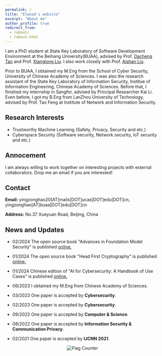 ```yaml
---
permalink: /
title: "Elwood's website"
excerpt: "About me"
author_profile: true
redirect_from: 
  - /about/
  - /about.html
---
```

I am a PhD student at State Key Laboratory of Software Development Environment at the Beihang University(BUAA), advised by Prof. [Dacheng Tao](https://scholar.google.com/citations?user=RwlJNLcAAAAJ&hl=en) and Prof. [Xianglong Liu](https://xlliu-beihang.github.io/). I also work closely with Prof. [Aishan Liu](https://liuaishan.github.io/).

Prior to BUAA, I obtained my M.Eng from the School of Cyber Security, University of Chinese Academy of Sciences. I was also the research assistant of the State Key Laboratory of Information Security, Institue of Information Engineering, Chinese Academy of Sciences. Before that, I finished my internship in Sangfor, advised by Principal Researcher Kai Li. Even before, I got my B.Eng from LanZhou University of Technology, advised by Prof. Tao Feng at Institute of Network and Information Security.


## Research Interests
* Trustworthy Machine Learning (Safety, Privacy, Security and etc.)
* Cyberspace Security (Software security, Network security, IoT security and etc.)


## Annocement
I am always willing to work together on interesting projects with external collaborators. Drop me an email if you are interested!

## Contact
**Email:** yingzonghao20[AT]mails[DOT]ucas[DOT]edu[DOT]cn, yingzonghao[AT]buaa[DOT]edu[DOT]cn

**Address:** No.37 Xueyuan Road, Beijing, China

## News and Updates
* 02/2024 The open source book "Advances in Foundation Model Security" is published [online.](https://elwood.gitbook.io/foundation-model-sec/)

* 01/2024 The open source book "Head First Cryptography" is published [online.](https://elwood.gitbook.io/head-first-cryptography/)

* 01/2024 Chinese edition of "AI for Cybersecurity: A Handbook of Use Cases" is published [online.](https://elwood.gitbook.io/ai-for-cybersecurity)

* 06/2023 I obtained my M.Eng from Chinese Academy of Sciences.
  
* 03/2023 One paper is accepted by **Cybersecurity**.
  
* 02/2023 One paper is accepted by **Cybersecurity**.
  
* 09/2022 One paper is accepted by **Computer & Science**.
  
* 08/2022 One paper is accepted by **Information Security & Communication Privacy**.
  
* 02/2021 One paper is accepted by **IJCNN 2021**.

<a href="https://info.flagcounter.com/ucN2" style="display: block; text-align: center;">
  <img src="https://s01.flagcounter.com/map/ucN2/size_s/txt_000000/border_CCCCCC/pageviews_0/viewers_0/flags_0/" alt="Flag Counter" border="0" style="display: inline-block;">
</a>


